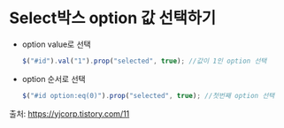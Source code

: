 # Select박스 option 값 선택하기

- option value로 선택

  ```javascript
  $("#id").val("1").prop("selected", true); //값이 1인 option 선택
  ```

- option 순서로 선택

  ```javascript
  $("#id option:eq(0)").prop("selected", true); //첫번째 option 선택
  ```



출처: https://yjcorp.tistory.com/11